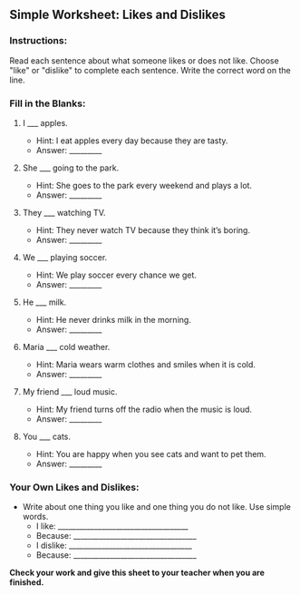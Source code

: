## Simple Worksheet: Likes and Dislikes

### Instructions:
Read each sentence about what someone likes or does not like. Choose "like" or "dislike" to complete each sentence. Write the correct word on the line.

### Fill in the Blanks:

1. I ___ apples.
   - Hint: I eat apples every day because they are tasty.
   - Answer: _________

2. She ___ going to the park.
   - Hint: She goes to the park every weekend and plays a lot.
   - Answer: _________

3. They ___ watching TV.
   - Hint: They never watch TV because they think it’s boring.
   - Answer: _________

4. We ___ playing soccer.
   - Hint: We play soccer every chance we get.
   - Answer: _________

5. He ___ milk.
   - Hint: He never drinks milk in the morning.
   - Answer: _________

6. Maria ___ cold weather.
   - Hint: Maria wears warm clothes and smiles when it is cold.
   - Answer: _________

7. My friend ___ loud music.
   - Hint: My friend turns off the radio when the music is loud.
   - Answer: _________

8. You ___ cats.
   - Hint: You are happy when you see cats and want to pet them.
   - Answer: _________

### Your Own Likes and Dislikes:
- Write about one thing you like and one thing you do not like. Use simple words.
   - I like: ____________________________________
   - Because: __________________________________
   - I dislike: __________________________________
   - Because: __________________________________

**Check your work and give this sheet to your teacher when you are finished.**
